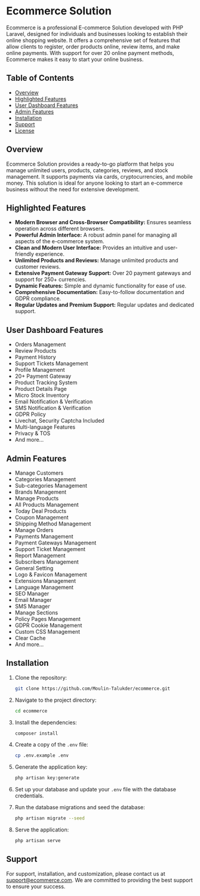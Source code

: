 # Ecommerce Solution

Ecommerce is a professional E-commerce Solution developed with PHP Laravel, designed for individuals and businesses looking to establish their online shopping website. It offers a comprehensive set of features that allow clients to register, order products online, review items, and make online payments. With support for over 20 online payment methods, Ecommerce makes it easy to start your online business.

## Table of Contents
- [Overview](#overview)
- [Highlighted Features](#highlighted-features)
- [User Dashboard Features](#user-dashboard-features)
- [Admin Features](#admin-features)
- [Installation](#installation)
- [Support](#support)
- [License](#license)

## Overview

Ecommerce Solution provides a ready-to-go platform that helps you manage unlimited users, products, categories, reviews, and stock management. It supports payments via cards, cryptocurrencies, and mobile money. This solution is ideal for anyone looking to start an e-commerce business without the need for extensive development.

## Highlighted Features
- **Modern Browser and Cross-Browser Compatibility:** Ensures seamless operation across different browsers.
- **Powerful Admin Interface:** A robust admin panel for managing all aspects of the e-commerce system.
- **Clean and Modern User Interface:** Provides an intuitive and user-friendly experience.
- **Unlimited Products and Reviews:** Manage unlimited products and customer reviews.
- **Extensive Payment Gateway Support:** Over 20 payment gateways and support for 250+ currencies.
- **Dynamic Features:** Simple and dynamic functionality for ease of use.
- **Comprehensive Documentation:** Easy-to-follow documentation and GDPR compliance.
- **Regular Updates and Premium Support:** Regular updates and dedicated support.

## User Dashboard Features
- Orders Management
- Review Products
- Payment History
- Support Tickets Management
- Profile Management
- 20+ Payment Gateway
- Product Tracking System
- Product Details Page
- Micro Stock Inventory
- Email Notification & Verification
- SMS Notification & Verification
- GDPR Policy
- Livechat, Security Captcha Included
- Multi-language Features
- Privacy & TOS
- And more…

## Admin Features
- Manage Customers
- Categories Management
- Sub-categories Management
- Brands Management
- Manage Products
- All Products Management
- Today Deal Products
- Coupon Management
- Shipping Method Management
- Manage Orders
- Payments Management
- Payment Gateways Management
- Support Ticket Management
- Report Management
- Subscribers Management
- General Setting
- Logo & Favicon Management
- Extensions Management
- Language Management
- SEO Manager
- Email Manager
- SMS Manager
- Manage Sections
- Policy Pages Management
- GDPR Cookie Management
- Custom CSS Management
- Clear Cache
- And more…

## Installation
1. Clone the repository:
    ```bash
    git clone https://github.com/Moulin-Talukder/ecommerce.git
    ```

2. Navigate to the project directory:
    ```bash
    cd ecommerce
    ```

3. Install the dependencies:
    ```bash
    composer install
    ```

4. Create a copy of the `.env` file:
    ```bash
    cp .env.example .env
    ```

5. Generate the application key:
    ```bash
    php artisan key:generate
    ```

6. Set up your database and update your `.env` file with the database credentials.

7. Run the database migrations and seed the database:
    ```bash
    php artisan migrate --seed
    ```

8. Serve the application:
    ```bash
    php artisan serve
    ```

## Support
For support, installation, and customization, please contact us at [support@ecommerce.com](mailto:support@ecommerce.com). We are committed to providing the best support to ensure your success.
